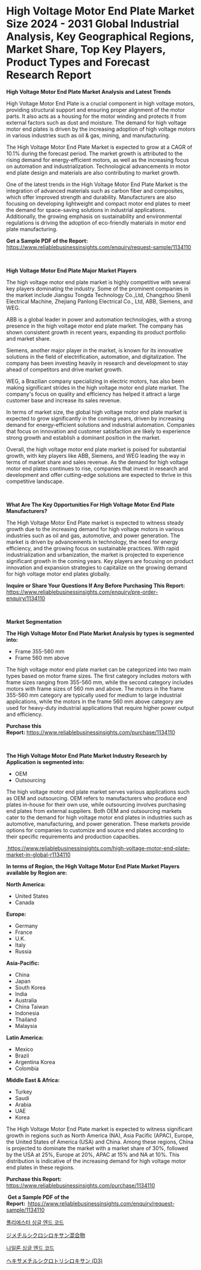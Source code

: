<p><h1>High Voltage Motor End Plate Market Size 2024 - 2031 Global Industrial Analysis, Key Geographical Regions, Market Share, Top Key Players, Product Types and Forecast Research Report</h1></p><p><strong>High Voltage Motor End Plate Market Analysis and Latest Trends</strong></p>
<p><p>High Voltage Motor End Plate is a crucial component in high voltage motors, providing structural support and ensuring proper alignment of the motor parts. It also acts as a housing for the motor winding and protects it from external factors such as dust and moisture. The demand for high voltage motor end plates is driven by the increasing adoption of high voltage motors in various industries such as oil & gas, mining, and manufacturing.</p><p>The High Voltage Motor End Plate Market is expected to grow at a CAGR of 10.1% during the forecast period. The market growth is attributed to the rising demand for energy-efficient motors, as well as the increasing focus on automation and industrialization. Technological advancements in motor end plate design and materials are also contributing to market growth.</p><p>One of the latest trends in the High Voltage Motor End Plate Market is the integration of advanced materials such as carbon fiber and composites, which offer improved strength and durability. Manufacturers are also focusing on developing lightweight and compact motor end plates to meet the demand for space-saving solutions in industrial applications. Additionally, the growing emphasis on sustainability and environmental regulations is driving the adoption of eco-friendly materials in motor end plate manufacturing.</p></p>
<p><strong>Get a Sample PDF of the Report:&nbsp;</strong> <a href="https://www.reliablebusinessinsights.com/enquiry/request-sample/1134110">https://www.reliablebusinessinsights.com/enquiry/request-sample/1134110</a></p>
<p>&nbsp;</p>
<p><strong>High Voltage Motor End Plate Major Market Players</strong></p>
<p><p>The high voltage motor end plate market is highly competitive with several key players dominating the industry. Some of the prominent companies in the market include Jiangsu Tongda Technology Co.,Ltd, Changzhou Shenli Electrical Machine, Zhejiang Panlong Electrical Co., Ltd, ABB, Siemens, and WEG.</p><p>ABB is a global leader in power and automation technologies, with a strong presence in the high voltage motor end plate market. The company has shown consistent growth in recent years, expanding its product portfolio and market share.</p><p>Siemens, another major player in the market, is known for its innovative solutions in the field of electrification, automation, and digitalization. The company has been investing heavily in research and development to stay ahead of competitors and drive market growth.</p><p>WEG, a Brazilian company specializing in electric motors, has also been making significant strides in the high voltage motor end plate market. The company's focus on quality and efficiency has helped it attract a large customer base and increase its sales revenue.</p><p>In terms of market size, the global high voltage motor end plate market is expected to grow significantly in the coming years, driven by increasing demand for energy-efficient solutions and industrial automation. Companies that focus on innovation and customer satisfaction are likely to experience strong growth and establish a dominant position in the market.</p><p>Overall, the high voltage motor end plate market is poised for substantial growth, with key players like ABB, Siemens, and WEG leading the way in terms of market share and sales revenue. As the demand for high voltage motor end plates continues to rise, companies that invest in research and development and offer cutting-edge solutions are expected to thrive in this competitive landscape.</p></p>
<p>&nbsp;</p>
<p><strong>What Are The Key Opportunities For High Voltage Motor End Plate Manufacturers?</strong></p>
<p><p>The High Voltage Motor End Plate market is expected to witness steady growth due to the increasing demand for high voltage motors in various industries such as oil and gas, automotive, and power generation. The market is driven by advancements in technology, the need for energy efficiency, and the growing focus on sustainable practices. With rapid industrialization and urbanization, the market is projected to experience significant growth in the coming years. Key players are focusing on product innovation and expansion strategies to capitalize on the growing demand for high voltage motor end plates globally.</p></p>
<p><strong>Inquire or Share Your Questions If Any Before Purchasing This Report:</strong> <a href="https://www.reliablebusinessinsights.com/enquiry/pre-order-enquiry/1134110">https://www.reliablebusinessinsights.com/enquiry/pre-order-enquiry/1134110</a></p>
<p>&nbsp;</p>
<p><strong>Market Segmentation</strong></p>
<p><strong>The High Voltage Motor End Plate Market Analysis by types is segmented into:</strong></p>
<p><ul><li>Frame 355-560 mm</li><li>Frame 560 mm above</li></ul></p>
<p><p>The high voltage motor end plate market can be categorized into two main types based on motor frame sizes. The first category includes motors with frame sizes ranging from 355-560 mm, while the second category includes motors with frame sizes of 560 mm and above. The motors in the frame 355-560 mm category are typically used for medium to large industrial applications, while the motors in the frame 560 mm above category are used for heavy-duty industrial applications that require higher power output and efficiency.</p></p>
<p><strong>Purchase this Report:&nbsp;</strong><a href="https://www.reliablebusinessinsights.com/purchase/1134110">https://www.reliablebusinessinsights.com/purchase/1134110</a></p>
<p>&nbsp;</p>
<p><strong>The High Voltage Motor End Plate Market Industry Research by Application is segmented into:</strong></p>
<p><ul><li>OEM</li><li>Outsourcing</li></ul></p>
<p><p>The high voltage motor end plate market serves various applications such as OEM and outsourcing. OEM refers to manufacturers who produce end plates in-house for their own use, while outsourcing involves purchasing end plates from external suppliers. Both OEM and outsourcing markets cater to the demand for high voltage motor end plates in industries such as automotive, manufacturing, and power generation. These markets provide options for companies to customize and source end plates according to their specific requirements and production capacities.</p></p>
<p><a href="https://www.reliablebusinessinsights.com/high-voltage-motor-end-plate-market-in-global-r1134110">&nbsp;https://www.reliablebusinessinsights.com/high-voltage-motor-end-plate-market-in-global-r1134110</a></p>
<p><strong>In terms of Region, the High Voltage Motor End Plate Market Players available by Region are:</strong></p>
<p>
    <p> <strong> North America: </strong>
        <ul>
            <li>United States</li>
            <li>Canada</li>
        </ul>
        </p> 
    <p> <strong> Europe: </strong>
        <ul>
            <li>Germany</li>
            <li>France</li>
            <li>U.K.</li>
            <li>Italy</li>
            <li>Russia</li>
        </ul>
        </p> 
    <p> <strong> Asia-Pacific: </strong>
        <ul>
            <li>China</li>
            <li>Japan</li>
            <li>South Korea</li>
            <li>India</li>
            <li>Australia</li>
            <li>China Taiwan</li>
            <li>Indonesia</li>
            <li>Thailand</li>
            <li>Malaysia</li>
        </ul>
        </p> 
    <p> <strong> Latin America: </strong>
        <ul>
            <li>Mexico</li>
            <li>Brazil</li>
            <li>Argentina Korea</li>
            <li>Colombia</li>
        </ul>
        </p> 
    <p> <strong> Middle East & Africa: </strong>
        <ul>
            <li>Turkey</li>
            <li>Saudi</li>
            <li>Arabia</li>
            <li>UAE</li>
            <li>Korea</li>
        </ul>
    </p>
    </p>
<p><p>The High Voltage Motor End Plate market is expected to witness significant growth in regions such as North America (NA), Asia Pacific (APAC), Europe, the United States of America (USA) and China. Among these regions, China is projected to dominate the market with a market share of 30%, followed by the USA at 25%, Europe at 20%, APAC at 15% and NA at 10%. This distribution is indicative of the increasing demand for high voltage motor end plates in these regions.</p></p>
<p><strong>Purchase this Report: </strong><a href="https://www.reliablebusinessinsights.com/purchase/1134110">https://www.reliablebusinessinsights.com/purchase/1134110</a></p>
<p>&nbsp;<strong>Get a Sample PDF of the Report:&nbsp;&nbsp;</strong><a href="https://www.reliablebusinessinsights.com/enquiry/request-sample/1134110">https://www.reliablebusinessinsights.com/enquiry/request-sample/1134110</a></p>
<p><strong></strong></p>
<p><p><a href="https://github.com/ConstantinVon/Market-Research-Report-List-1/blob/main/868028397516.md">폴리에스터 싱글 엔드 코드</a></p><p><a href="https://github.com/DemarcusKuhlman/Market-Research-Report-List-1/blob/main/2427828103969.md">ジメチルシクロシロキサン混合物</a></p><p><a href="https://github.com/fatmarawatan39/Market-Research-Report-List-1/blob/main/802206297517.md">나일론 싱글 엔드 코드</a></p><p><a href="https://github.com/DudleyFerry/Market-Research-Report-List-1/blob/main/8240875103970.md">ヘキサメチルシクロトリシロキサン (D3)</a></p></p>